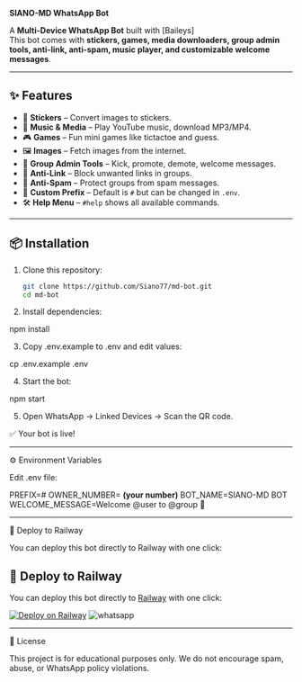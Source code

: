 **SIANO-MD WhatsApp Bot**

A **Multi-Device WhatsApp Bot** built with [Baileys]  
This bot comes with **stickers, games, media downloaders, group admin tools, anti-link, anti-spam, music player, and customizable welcome messages**.

---

## ✨ Features

- 🎨 **Stickers** – Convert images to stickers.
- 🎵 **Music & Media** – Play YouTube music, download MP3/MP4.
- 🎮 **Games** – Fun mini games like tictactoe and guess.
- 🖼️ **Images** – Fetch images from the internet.
- 👮 **Group Admin Tools** – Kick, promote, demote, welcome messages.
- 🔗 **Anti-Link** – Block unwanted links in groups.
- 🚫 **Anti-Spam** – Protect groups from spam messages.
- 📌 **Custom Prefix** – Default is `#` but can be changed in `.env`.
- 🛠️ **Help Menu** – `#help` shows all available commands.

---

## 📦 Installation

1. Clone this repository:
   ```bash
   git clone https://github.com/Siano77/md-bot.git
   cd md-bot

2. Install dependencies:

npm install


3. Copy .env.example to .env and edit values:

cp .env.example .env


4. Start the bot:

npm start


5. Open WhatsApp → Linked Devices → Scan the QR code.



✅ Your bot is live!


---

⚙️ Environment Variables

Edit .env file:

PREFIX=#
OWNER_NUMBER= **(your number)**
BOT_NAME=SIANO-MD BOT
WELCOME_MESSAGE=Welcome @user to @group 🎉


---

🚀 Deploy to Railway

You can deploy this bot directly to Railway with one click:
## 🚀 Deploy to Railway

You can deploy this bot directly to [Railway](https://railway.app) with one click:

[![Deploy on Railway](https://railway.app/button.svg)](https://railway.app/template?referralCode=your_ref_code)
![whatsapp](https://github.com/user-attachments/assets/f71041ae-a161-44cc-9eb6-3463de12f0ec)




---

📜 License

This project is for educational purposes only.
We do not encourage spam, abuse, or WhatsApp policy violations.
